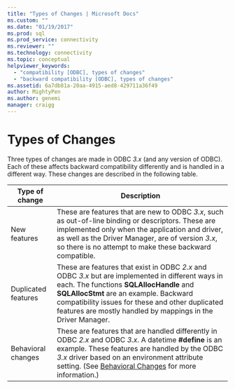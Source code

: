 ```yaml
---
title: "Types of Changes | Microsoft Docs"
ms.custom: ""
ms.date: "01/19/2017"
ms.prod: sql
ms.prod_service: connectivity
ms.reviewer: ""
ms.technology: connectivity
ms.topic: conceptual
helpviewer_keywords: 
  - "compatibility [ODBC], types of changes"
  - "backward compatibility [ODBC], types of changes"
ms.assetid: 6a7db81a-20aa-4915-aed8-429711a36f49
author: MightyPen
ms.author: genemi
manager: craigg
---
```

# Types of Changes
Three types of changes are made in ODBC *3.x* (and any version of ODBC). Each of these affects backward compatibility differently and is handled in a different way. These changes are described in the following table.  
  
|Type of change|Description|  
|--------------------|-----------------|  
|New features|These are features that are new to ODBC *3.x*, such as out-of-line binding or descriptors. These are implemented only when the application and driver, as well as the Driver Manager, are of version *3.x*, so there is no attempt to make these backward compatible.|  
|Duplicated features|These are features that exist in ODBC *2.x* and ODBC *3.x* but are implemented in different ways in each. The functions **SQLAllocHandle** and **SQLAllocStmt** are an example. Backward compatibility issues for these and other duplicated features are mostly handled by mappings in the Driver Manager.|  
|Behavioral changes|These are features that are handled differently in ODBC *2.x* and ODBC *3.x*. A datetime **#define** is an example. These features are handled by the ODBC *3.x* driver based on an environment attribute setting. (See [Behavioral Changes](../../../odbc/reference/develop-app/behavioral-changes.md) for more information.)|
